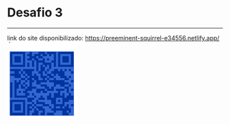 <h1>Desafio 3</h1>
<hr>

link do site disponibilizado: https://preeminent-squirrel-e34556.netlify.app/
<span style="text-align: center;">![alt text](image.png)</span>
